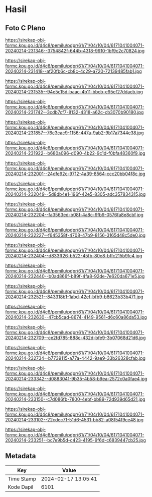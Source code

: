 # Hasil

## Foto C Plano

https://sirekap-obj-formc.kpu.go.id/d4c8/pemilu/pdpr/61/71/04/10/04/6171041004071-20240214-231346--3754842f-644b-4318-9910-1bf9c2c70824.jpg

https://sirekap-obj-formc.kpu.go.id/d4c8/pemilu/pdpr/61/71/04/10/04/6171041004071-20240214-231418--af20fb6c-cb8c-4c29-a720-72139485fab1.jpg

https://sirekap-obj-formc.kpu.go.id/d4c8/pemilu/pdpr/61/71/04/10/04/6171041004071-20240214-231535--94e5c15d-baac-4b11-bbcb-e95ef27ddacb.jpg

https://sirekap-obj-formc.kpu.go.id/d4c8/pemilu/pdpr/61/71/04/10/04/6171041004071-20240214-231742--3cdb7cf7-8132-4318-a62c-cb3070b90180.jpg

https://sirekap-obj-formc.kpu.go.id/d4c8/pemilu/pdpr/61/71/04/10/04/6171041004071-20240214-231857--76c3cac9-1156-447a-9ab2-9b17a7344e38.jpg

https://sirekap-obj-formc.kpu.go.id/d4c8/pemilu/pdpr/61/71/04/10/04/6171041004071-20240214-231922--b680a096-d090-4b22-9c1d-f0bfa48360f9.jpg

https://sirekap-obj-formc.kpu.go.id/d4c8/pemilu/pdpr/61/71/04/10/04/6171041004071-20240214-232001--24dfe92c-9712-4a39-8564-ccc20bb04f8c.jpg

https://sirekap-obj-formc.kpu.go.id/d4c8/pemilu/pdpr/61/71/04/10/04/6171041004071-20240214-232049--5d8db4e1-196f-42e5-8305-adc357834315.jpg

https://sirekap-obj-formc.kpu.go.id/d4c8/pemilu/pdpr/61/71/04/10/04/6171041004071-20240214-232204--fa3563ed-b08f-4a8c-9fb9-0576fa8e8cbf.jpg

https://sirekap-obj-formc.kpu.go.id/d4c8/pemilu/pdpr/61/71/04/10/04/6171041004071-20240214-232227--f645358f-4708-47b9-8156-3165d48c5de0.jpg

https://sirekap-obj-formc.kpu.go.id/d4c8/pemilu/pdpr/61/71/04/10/04/6171041004071-20240214-232404--d833ff26-b522-45fb-80e8-bffc215b9fc4.jpg

https://sirekap-obj-formc.kpu.go.id/d4c8/pemilu/pdpr/61/71/04/10/04/6171041004071-20240214-232440--b0ad866f-b89f-4fa8-92de-7e620da671e5.jpg

https://sirekap-obj-formc.kpu.go.id/d4c8/pemilu/pdpr/61/71/04/10/04/6171041004071-20240214-232521--843318b1-1abd-42ef-bfb9-b8623b33b471.jpg

https://sirekap-obj-formc.kpu.go.id/d4c8/pemilu/pdpr/61/71/04/10/04/6171041004071-20240214-232630--47cb5cad-8674-4149-9561-d6c60a86da53.jpg

https://sirekap-obj-formc.kpu.go.id/d4c8/pemilu/pdpr/61/71/04/10/04/6171041004071-20240214-232709--ce2fd785-888c-432d-bfe9-3b07068d21d6.jpg

https://sirekap-obj-formc.kpu.go.id/d4c8/pemilu/pdpr/61/71/04/10/04/6171041004071-20240214-232734--b7739115-a77a-4442-9ae9-33b26328cfab.jpg

https://sirekap-obj-formc.kpu.go.id/d4c8/pemilu/pdpr/61/71/04/10/04/6171041004071-20240214-233342--d0883041-9b35-4b58-b9ea-2572c0a0fae4.jpg

https://sirekap-obj-formc.kpu.go.id/d4c8/pemilu/pdpr/61/71/04/10/04/6171041004071-20240214-233150--c7d086fb-7800-4ebf-bb89-72d939d65d21.jpg

https://sirekap-obj-formc.kpu.go.id/d4c8/pemilu/pdpr/61/71/04/10/04/6171041004071-20240214-233102--22cdec71-51d6-4531-bb82-a08f54f9ce48.jpg

https://sirekap-obj-formc.kpu.go.id/d4c8/pemilu/pdpr/61/71/04/10/04/6171041004071-20240214-233251--bc7e9b5d-c423-4195-9f6d-c6839447cb25.jpg


## Metadata

| Key        | Value               |
| ---------- | ------------------- |
| Time Stamp | 2024-02-17 13:05:41 |
| Kode Dapil | 6101                |



